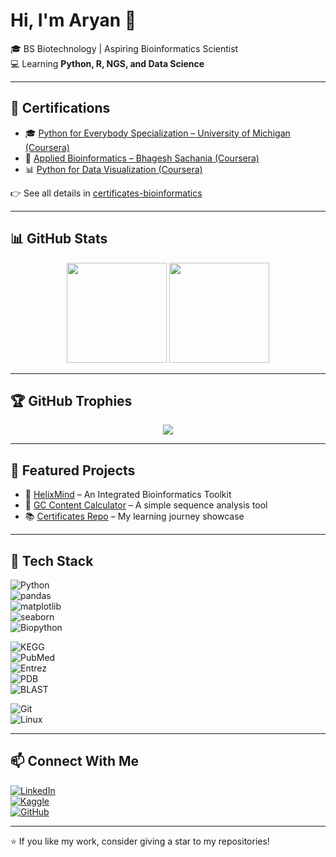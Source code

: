 # Hi, I'm Aryan 👋  

🎓 BS Biotechnology | Aspiring Bioinformatics Scientist  
💻 Learning **Python, R, NGS, and Data Science**  

---

## 📜 Certifications  

- 🎓 [Python for Everybody Specialization – University of Michigan (Coursera)](https://coursera.org/share/4bd669db36fbd9e5c0adba859703d4c4)  
- 🧬 [Applied Bioinformatics – Bhagesh Sachania (Coursera)](https://coursera.org/share/9e0949b39df5b1268ec541e534e67565)    
- 📊 [Python for Data Visualization (Coursera)](https://coursera.org/share/7da1dce4e8d477142c49386817b3666c)  

👉 See all details in [certificates-bioinformatics](https://github.com/biostackaryan/certificates-bioinformatics)  

---

## 📊 GitHub Stats  

<p align="center">
  <img src="https://github-readme-stats.vercel.app/api?username=biostackaryan&show_icons=true&theme=dark&hide_border=true" height="160"/>  
  <img src="https://github-readme-stats.vercel.app/api/top-langs/?username=biostackaryan&layout=compact&theme=dark&hide=C,Makefile&hide_border=true" height="160"/>  
</p>  

---

## 🏆 GitHub Trophies  

<p align="center">
  <img src="https://github-profile-trophy.vercel.app/?username=biostackaryan&theme=onedark&no-frame=true&margin-w=15&margin-h=15" />
</p>  

---

## 🚀 Featured Projects  

- 🧬 [HelixMind](https://github.com/biostackaryan/helixmind) – An Integrated Bioinformatics Toolkit  
- 🧩 [GC Content Calculator](https://github.com/biostackaryan/gc-content-calculator) – A simple sequence analysis tool  
- 📚 [Certificates Repo](https://github.com/biostackaryan/certificates-bioinformatics) – My learning journey showcase  

---

## 🔧 Tech Stack  

![Python](https://img.shields.io/badge/-Python-3776AB?style=flat-square&logo=python&logoColor=white)  
![pandas](https://img.shields.io/badge/-pandas-FFCA28?style=flat-square&logo=pandas&logoColor=black)  
![matplotlib](https://img.shields.io/badge/-Matplotlib-00C853?style=flat-square&logo=plotly&logoColor=white)  
![seaborn](https://img.shields.io/badge/-Seaborn-40C4FF?style=flat-square&logoColor=black)  
![Biopython](https://img.shields.io/badge/-Biopython-9C27B0?style=flat-square&logo=dna&logoColor=white)  

![KEGG](https://img.shields.io/badge/-KEGG-00ACC1?style=flat-square&logoColor=white)  
![PubMed](https://img.shields.io/badge/-PubMed-2962FF?style=flat-square&logoColor=white)  
![Entrez](https://img.shields.io/badge/-Entrez-00E676?style=flat-square&logoColor=black)  
![PDB](https://img.shields.io/badge/-PDB-FF6D00?style=flat-square&logoColor=white)  
![BLAST](https://img.shields.io/badge/-BLAST-D500F9?style=flat-square&logoColor=white)  

![Git](https://img.shields.io/badge/-Git-F4511E?style=flat-square&logo=git&logoColor=white)  
![Linux](https://img.shields.io/badge/-Linux-FFD600?style=flat-square&logo=linux&logoColor=black)  

---

## 📫 Connect With Me  

[![LinkedIn](https://img.shields.io/badge/LinkedIn-0A66C2?style=flat-square&logo=linkedin&logoColor=white)](https://www.linkedin.com/in/aryan-dutt-4a0986371)  
[![Kaggle](https://img.shields.io/badge/Twitter-1DA1F2?style=flat-square&logo=twitter&logoColor=white)](https://www.kaggle.com/biostackaryan)  
[![GitHub](https://img.shields.io/badge/GitHub-181717?style=flat-square&logo=github&logoColor=white)](https://github.com/biostackaryan)  

---
⭐ If you like my work, consider giving a star to my repositories!  
